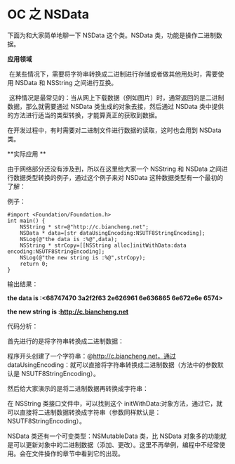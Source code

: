 # OC 之 NSData

下面为和大家简单地聊一下 NSData 这个类。NSData 类，功能是操作二进制数据。

**应用领域**

 在某些情况下，需要将字符串转换成二进制进行存储或者做其他用处时，需要使用 NSData 和 NSString 之间进行互换。

 这种情况是最常见的：当从网上下载数据（例如图片）时，通常返回的是二进制数据，那么就需要通过 NSData 类生成的对象去接，然后通过 NSData 类中提供的方法进行适当的类型转换，才能算真正的获取到数据。

在开发过程中，有时需要对二进制文件进行数据的读取，这时也会用到 NSData 类。

**实际应用 **

由于网络部分还没有涉及到，所以在这里给大家一个 NSString 和 NSData 之间进行数据类型转换的例子，通过这个例子来对 NSData 这种数据类型有一个最初的了解：

例子：

```
#import <Foundation/Foundation.h>
int main() {
    NSString * str=@"http://c.biancheng.net";
    NSData * data=[str dataUsingEncoding:NSUTF8StringEncoding];
    NSLog(@"the data is :%@",data);
    NSString * strCopy=[[NSString alloc]initWithData:data encoding:NSUTF8StringEncoding];
    NSLog(@"the new string is :%@",strCopy);
    return 0;
}
```

输出结果：

**the data is :<68747470 3a2f2f63 2e626961 6e636865 6e672e6e 6574>**

**the new string is :http://c.biancheng.net**

代码分析：

首先进行的是将字符串转换成二进制数据：

程序开头创建了一个字符串：@http://c.biancheng.net，通过 dataUsingEncoding：就可以直接将字符串转换成二进制数据（方法中的参数默认是 NSUTF8StringEncoding）。

然后给大家演示的是将二进制数据再转换成字符串：

在 NSString 类接口文件中，可以找到这个 initWithData:对象方法，通过它，就可以直接将二进制数据转换成字符串（参数同样默认是：NSUTF8StringEncoding）。

NSData 类还有一个可变类型：NSMutableData 类，比 NSData 对象多的功能就是可以更新对象中的二进制数据（添加、更改）。这里不再举例，编程中不经常使用。会在文件操作的章节中看到它的出现。